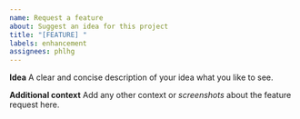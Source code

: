 ```yaml
---
name: Request a feature
about: Suggest an idea for this project
title: "[FEATURE] "
labels: enhancement
assignees: phlhg
---
```


**Idea**
A clear and concise description of your idea what you like to see.

**Additional context**
Add any other context or _screenshots_ about the feature request here.
